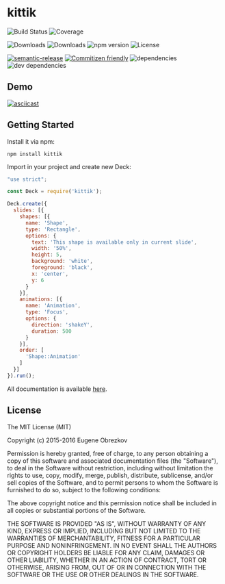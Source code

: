 # kittik

![Build Status](https://img.shields.io/travis/kittikjs/kittik.svg)
![Coverage](https://img.shields.io/coveralls/kittikjs/kittik.svg)

![Downloads](https://img.shields.io/npm/dm/kittik.svg)
![Downloads](https://img.shields.io/npm/dt/kittik.svg)
![npm version](https://img.shields.io/npm/v/kittik.svg)
![License](https://img.shields.io/npm/l/kittik.svg)

[![semantic-release](https://img.shields.io/badge/%20%20%F0%9F%93%A6%F0%9F%9A%80-semantic--release-e10079.svg)](https://github.com/semantic-release/semantic-release)
[![Commitizen friendly](https://img.shields.io/badge/commitizen-friendly-brightgreen.svg)](http://commitizen.github.io/cz-cli/)
![dependencies](https://img.shields.io/david/kittikjs/kittik.svg)
![dev dependencies](https://img.shields.io/david/dev/kittikjs/kittik.svg)

## Demo

[![asciicast](https://asciinema.org/a/45410.png)](https://asciinema.org/a/45410)

## Getting Started

Install it via npm:

```shell
npm install kittik
```

Import in your project and create new Deck:

```javascript
"use strict";

const Deck = require('kittik');

Deck.create({
  slides: [{
    shapes: [{
      name: 'Shape',
      type: 'Rectangle',
      options: {
        text: 'This shape is available only in current slide',
        width: '50%',
        height: 5,
        background: 'white',
        foreground: 'black',
        x: 'center',
        y: 6
      }
    }],
    animations: [{
      name: 'Animation',
      type: 'Focus',
      options: {
        direction: 'shakeY',
        duration: 500
      }
    }],
    order: [
      'Shape::Animation'
    ]
  }]
}).run();
```

All documentation is available [here](./doc).

## License

The MIT License (MIT)

Copyright (c) 2015-2016 Eugene Obrezkov

Permission is hereby granted, free of charge, to any person obtaining a copy
of this software and associated documentation files (the "Software"), to deal
in the Software without restriction, including without limitation the rights
to use, copy, modify, merge, publish, distribute, sublicense, and/or sell
copies of the Software, and to permit persons to whom the Software is
furnished to do so, subject to the following conditions:

The above copyright notice and this permission notice shall be included in all
copies or substantial portions of the Software.

THE SOFTWARE IS PROVIDED "AS IS", WITHOUT WARRANTY OF ANY KIND, EXPRESS OR
IMPLIED, INCLUDING BUT NOT LIMITED TO THE WARRANTIES OF MERCHANTABILITY,
FITNESS FOR A PARTICULAR PURPOSE AND NONINFRINGEMENT. IN NO EVENT SHALL THE
AUTHORS OR COPYRIGHT HOLDERS BE LIABLE FOR ANY CLAIM, DAMAGES OR OTHER
LIABILITY, WHETHER IN AN ACTION OF CONTRACT, TORT OR OTHERWISE, ARISING FROM,
OUT OF OR IN CONNECTION WITH THE SOFTWARE OR THE USE OR OTHER DEALINGS IN THE
SOFTWARE.
